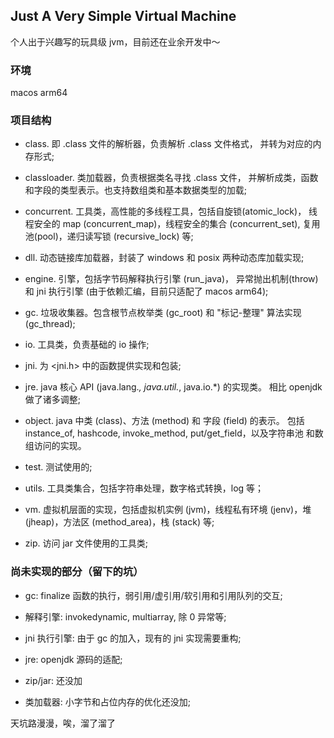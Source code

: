 
## Just A Very Simple Virtual Machine

个人出于兴趣写的玩具级 jvm，目前还在业余开发中～

### 环境

macos arm64

### 项目结构

* class. 即 .class 文件的解析器，负责解析 .class 文件格式，
并转为对应的内存形式;

* classloader. 类加载器，负责根据类名寻找 .class 文件，
并解析成类，函数和字段的类型表示。也支持数组类和基本数据类型的加载;

* concurrent. 工具类，高性能的多线程工具，包括自旋锁(atomic_lock)，
线程安全的 map (concurrent_map)，线程安全的集合 (concurrent_set),
复用池(pool)，递归读写锁 (recursive_lock) 等;

* dll. 动态链接库加载器，封装了 windows 和 posix 两种动态库加载实现;

* engine. 引擎，包括字节码解释执行引擎 (run_java)，
异常抛出机制(throw) 和 jni 执行引擎 (由于依赖汇编，目前只适配了 macos arm64);

* gc. 垃圾收集器。包含根节点枚举类 (gc_root) 和 "标记-整理" 算法实现 (gc_thread);

* io. 工具类，负责基础的 io 操作;

* jni. 为 <jni.h> 中的函数提供实现和包装;

* jre. java 核心 API (java.lang.*, java.util.*, java.io.*) 的实现类。
相比 openjdk 做了诸多调整;

* object. java 中类 (class)、方法 (method) 和 字段 (field) 的表示。
包括 instance_of, hashcode, invoke_method, put/get_field，以及字符串池
和数组访问的实现。

* test. 测试使用的;

* utils. 工具类集合，包括字符串处理，数字格式转换，log 等；

* vm. 虚拟机层面的实现，包括虚拟机实例 (jvm)，线程私有环境
(jenv)，堆 (jheap)，方法区 (method_area)，栈 (stack) 等;

* zip. 访问 jar 文件使用的工具类;

### 尚未实现的部分（留下的坑）

* gc: finalize 函数的执行，弱引用/虚引用/软引用和引用队列的交互;

* 解释引擎: invokedynamic, multiarray, 除 0 异常等;

* jni 执行引擎: 由于 gc 的加入，现有的 jni 实现需要重构;

* jre: openjdk 源码的适配;

* zip/jar: 还没加

* 类加载器: 小字节和占位内存的优化还没加;


天坑路漫漫，唉，溜了溜了